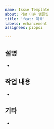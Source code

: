 ```yaml
---
name: Issue Template
about: 기본 이슈 템플릿
title: 'feat: 제목'
labels: enhancement
assignees: piopoi

---
```


## 설명

- 

## 작업 내용

- 

## 기타

-
